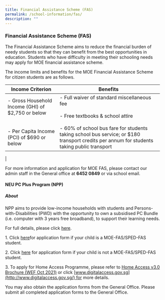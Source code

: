 ```yaml
---
title: Financial Assistance Scheme (FAS)
permalink: /school-information/fas/
description: ""
---
```

### **Financial Assistance Scheme (FAS)**
The Financial Assistance Scheme aims to reduce the financial burden of needy students so that they can benefit from the best opportunities in education. Students who have difficulty in meeting their schooling needs may apply for MOE financial assistance scheme.

The income limits and benefits for the MOE Financial Assistance Scheme for citizen students are as follows.

| Income Criterion | Benefits |
|---|---|
|- Gross Household Income (GHI) of $2,750 or below<br><br><br>- Per Capita Income (PCI) of $690 or below  | - Full waiver of standard miscellaneous fee<br><br>- Free textbooks & school attire<br><br>- 60% of school bus fare for students taking school bus service; or $180 transport credits per annum for students taking public transport|
|

For more information and application for MOE FAS, please contact our admin staff in the General office at **6452 0849** or via school email.

#### **NEU PC Plus Program (NPP)**
##### **About**
NPP aims to provide low-income households with students and Persons-with-Disabilities (PWD) with the opportunity to own a subsidised PC Bundle (i.e. computer with 3 years free broadband), to support their learning needs.

For full details, please click [here](https://www.imda.gov.sg/neupc).

1\. Click [here](/files/for.pdf)for application form if your child is a MOE-FAS/SPED-FAS student. 

2\. Click [here](/files/not%20for.pdf) for application form if your child is not a MOE-FAS/SPED-FAS student.  

3\. To apply for Home Access Programme, please refer to [Home Access v3.0 Brochure (WEF Oct 2021)](/files/brochure.pdf) or click [www.digitalaccess.gov.sg](http://www.digitalaccess.gov.sg/) for more details.

You may also obtain the application forms from the General Office. Please submit all completed application forms to the General Office.